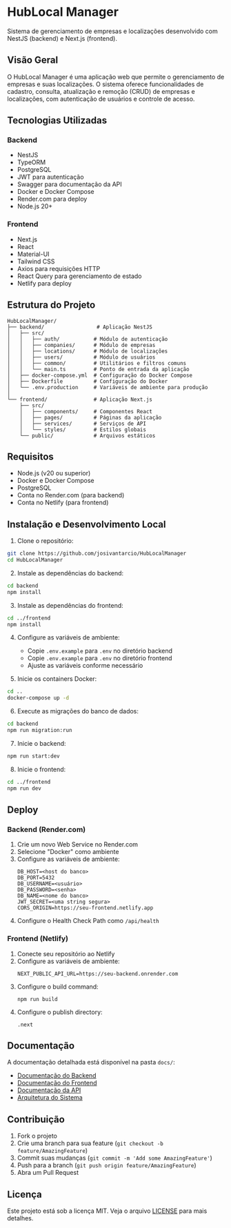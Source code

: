# HubLocal Manager

Sistema de gerenciamento de empresas e localizações desenvolvido com NestJS (backend) e Next.js (frontend).

## Visão Geral

O HubLocal Manager é uma aplicação web que permite o gerenciamento de empresas e suas localizações. O sistema oferece funcionalidades de cadastro, consulta, atualização e remoção (CRUD) de empresas e localizações, com autenticação de usuários e controle de acesso.

## Tecnologias Utilizadas

### Backend
- NestJS
- TypeORM
- PostgreSQL
- JWT para autenticação
- Swagger para documentação da API
- Docker e Docker Compose
- Render.com para deploy
- Node.js 20+

### Frontend
- Next.js
- React
- Material-UI
- Tailwind CSS
- Axios para requisições HTTP
- React Query para gerenciamento de estado
- Netlify para deploy

## Estrutura do Projeto

```
HubLocalManager/
├── backend/                 # Aplicação NestJS
│   ├── src/
│   │   ├── auth/           # Módulo de autenticação
│   │   ├── companies/      # Módulo de empresas
│   │   ├── locations/      # Módulo de localizações
│   │   ├── users/          # Módulo de usuários
│   │   ├── common/         # Utilitários e filtros comuns
│   │   └── main.ts         # Ponto de entrada da aplicação
│   ├── docker-compose.yml  # Configuração do Docker Compose
│   ├── Dockerfile          # Configuração do Docker
│   └── .env.production     # Variáveis de ambiente para produção
│
└── frontend/               # Aplicação Next.js
    ├── src/
    │   ├── components/     # Componentes React
    │   ├── pages/          # Páginas da aplicação
    │   ├── services/       # Serviços de API
    │   └── styles/         # Estilos globais
    └── public/             # Arquivos estáticos
```

## Requisitos

- Node.js (v20 ou superior)
- Docker e Docker Compose
- PostgreSQL
- Conta no Render.com (para backend)
- Conta no Netlify (para frontend)

## Instalação e Desenvolvimento Local

1. Clone o repositório:
```bash
git clone https://github.com/josivantarcio/HubLocalManager
cd HubLocalManager
```

2. Instale as dependências do backend:
```bash
cd backend
npm install
```

3. Instale as dependências do frontend:
```bash
cd ../frontend
npm install
```

4. Configure as variáveis de ambiente:
   - Copie `.env.example` para `.env` no diretório backend
   - Copie `.env.example` para `.env` no diretório frontend
   - Ajuste as variáveis conforme necessário

5. Inicie os containers Docker:
```bash
cd ..
docker-compose up -d
```

6. Execute as migrações do banco de dados:
```bash
cd backend
npm run migration:run
```

7. Inicie o backend:
```bash
npm run start:dev
```

8. Inicie o frontend:
```bash
cd ../frontend
npm run dev
```

## Deploy

### Backend (Render.com)

1. Crie um novo Web Service no Render.com
2. Selecione "Docker" como ambiente
3. Configure as variáveis de ambiente:
   ```
   DB_HOST=<host do banco>
   DB_PORT=5432
   DB_USERNAME=<usuário>
   DB_PASSWORD=<senha>
   DB_NAME=<nome do banco>
   JWT_SECRET=<uma string segura>
   CORS_ORIGIN=https://seu-frontend.netlify.app
   ```
4. Configure o Health Check Path como `/api/health`

### Frontend (Netlify)

1. Conecte seu repositório ao Netlify
2. Configure as variáveis de ambiente:
   ```
   NEXT_PUBLIC_API_URL=https://seu-backend.onrender.com
   ```
3. Configure o build command:
   ```
   npm run build
   ```
4. Configure o publish directory:
   ```
   .next
   ```

## Documentação

A documentação detalhada está disponível na pasta `docs/`:

- [Documentação do Backend](docs/backend.md)
- [Documentação do Frontend](docs/frontend.md)
- [Documentação da API](docs/api.md)
- [Arquitetura do Sistema](docs/architecture.md)

## Contribuição

1. Fork o projeto
2. Crie uma branch para sua feature (`git checkout -b feature/AmazingFeature`)
3. Commit suas mudanças (`git commit -m 'Add some AmazingFeature'`)
4. Push para a branch (`git push origin feature/AmazingFeature`)
5. Abra um Pull Request

## Licença

Este projeto está sob a licença MIT. Veja o arquivo [LICENSE](LICENSE) para mais detalhes. 